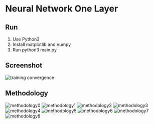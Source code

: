 # Neural Network One Layer

## Run

1. Use Python3
2. Install matplotlib and numpy
3. Run python3 main.py

## Screenshot

![training convergence](https://ibin.co/4fvudaypxLaB.png)

## Methodology

![methodology0](https://ibin.co/4fvuHjxCnUch.png)
![methodology1](https://ibin.co/4fvvY6guf2GG.png)
![methodology2](https://ibin.co/4fvvgXLOp0C0.png)
![methodology3](https://ibin.co/4fvvqDQYC1NQ.png)
![methodology4](https://ibin.co/4fvw0CrrrRWz.png)
![methodology5](https://ibin.co/4fvw8wsWKMrY.png)
![methodology6](https://ibin.co/4fvwHgtAmy5A.png)
![methodology7](https://ibin.co/4fvwOYkpRG4X.png)
![methodology8](https://ibin.co/4fvwV7GJmoNd.png)
